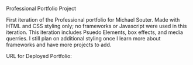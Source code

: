 Professional Portfolio Project

First iteration of the Professional portfolio for Michael Souter. Made with HTML and CSS styling only; no frameworks or Javascript were used in this iteration. 
This iteration includes Psuedo Elements, box effects, and media querries. I still plan on additional styling once I learn more about frameworks and have more projects to add.


URL for Deployed Portfolio:

